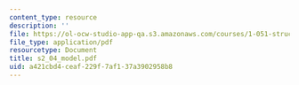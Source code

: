```yaml
---
content_type: resource
description: ''
file: https://ol-ocw-studio-app-qa.s3.amazonaws.com/courses/1-051-structural-engineering-design-fall-2003/a421cbd4ceaf229f7af137a3902958b8_s2_04_model.pdf
file_type: application/pdf
resourcetype: Document
title: s2_04_model.pdf
uid: a421cbd4-ceaf-229f-7af1-37a3902958b8
---
```

